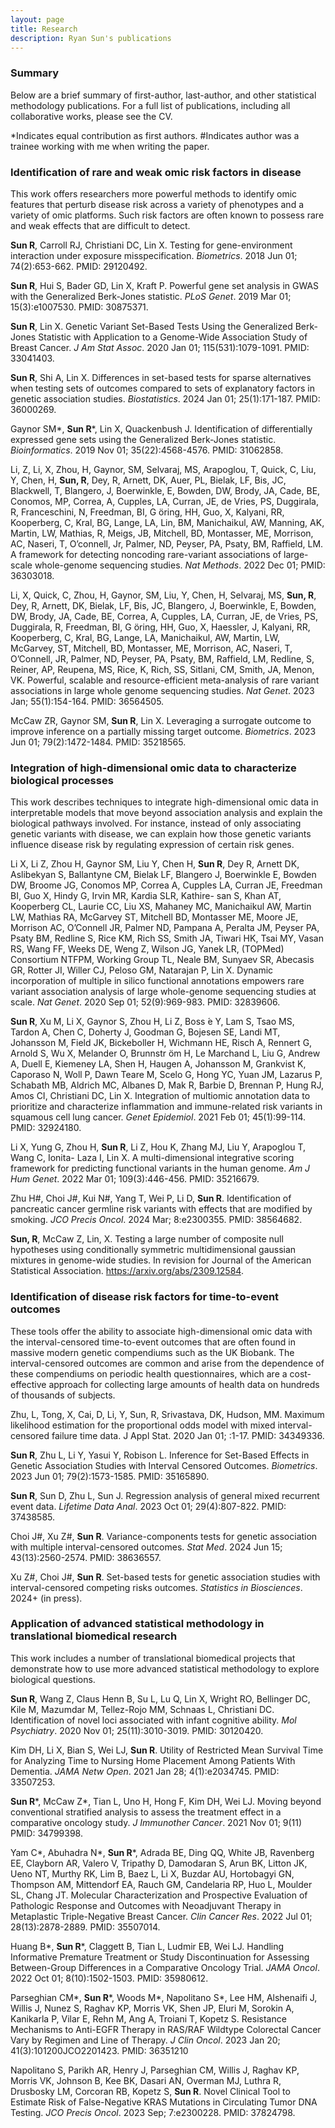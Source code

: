 ```yaml
---
layout: page
title: Research
description: Ryan Sun's publications
---
```


### <a name="articles"></a>Summary
Below are a brief summary of first-author, last-author, and other statistical methodology publications.
For a full list of publications, including all collaborative works, please see the CV.

\*Indicates equal contribution as first authors.
\#Indicates author was a trainee working with me when writing the paper.

### <a name="articles"></a>Identification of rare and weak omic risk factors in disease

This work offers researchers more powerful methods to identify omic features that perturb disease
risk across a variety of phenotypes and a variety of omic platforms. Such risk factors are often
known to possess rare and weak effects that are difficult to detect. 

**Sun R**, Carroll RJ, Christiani DC, Lin X. Testing for gene-environment interaction under exposure misspecification. *Biometrics*. 2018 Jun 01; 74(2):653-662. PMID: 29120492.

**Sun R**, Hui S, Bader GD, Lin X, Kraft P. Powerful gene set analysis in GWAS with the Generalized Berk-Jones statistic. *PLoS Genet*. 2019 Mar 01; 15(3):e1007530. PMID: 30875371.

**Sun R**, Lin X. Genetic Variant Set-Based Tests Using the Generalized Berk-Jones Statistic with Application to a Genome-Wide Association Study of Breast Cancer. *J Am Stat Assoc*. 2020 Jan 01; 115(531):1079-1091. PMID: 33041403.

**Sun R**, Shi A, Lin X. Differences in set-based tests for sparse alternatives when testing sets of outcomes compared to sets of explanatory factors in genetic association studies. *Biostatistics*. 2024 Jan 01; 25(1):171-187. PMID: 36000269.

Gaynor SM\*, **Sun R**\*, Lin X, Quackenbush J. Identification of differentially expressed gene sets using the Generalized Berk-Jones statistic. *Bioinformatics*. 2019 Nov 01; 35(22):4568-4576. PMID: 31062858.

Li, Z, Li, X, Zhou, H, Gaynor, SM, Selvaraj, MS, Arapoglou, T, Quick, C, Liu, Y, Chen, H, **Sun, R**, Dey, R, Arnett, DK, Auer, PL, Bielak, LF, Bis, JC, Blackwell, T, Blangero, J, Boerwinkle, E, Bowden, DW, Brody, JA, Cade, BE, Conomos, MP, Correa, A, Cupples, LA, Curran, JE, de Vries, PS, Duggirala, R, Franceschini, N, Freedman, BI, G ̈oring, HH, Guo, X, Kalyani, RR, Kooperberg, C, Kral, BG, Lange, LA, Lin, BM, Manichaikul, AW, Manning, AK, Martin, LW, Mathias, R, Meigs, JB, Mitchell, BD, Montasser, ME, Morrison, AC, Naseri, T, O’connell, Jr, Palmer, ND, Peyser, PA, Psaty, BM, Raffield, LM. A framework for detecting noncoding rare-variant associations of large-scale whole-genome sequencing studies. *Nat Methods*. 2022 Dec 01; PMID: 36303018.

Li, X, Quick, C, Zhou, H, Gaynor, SM, Liu, Y, Chen, H, Selvaraj, MS, **Sun, R**, Dey, R, Arnett, DK, Bielak, LF, Bis, JC, Blangero, J, Boerwinkle, E, Bowden, DW, Brody, JA, Cade, BE, Correa, A, Cupples, LA, Curran, JE, de Vries, PS, Duggirala, R, Freedman, BI, G ̈oring, HH, Guo, X, Haessler, J, Kalyani, RR, Kooperberg, C, Kral, BG, Lange, LA, Manichaikul, AW, Martin, LW, McGarvey, ST, Mitchell, BD, Montasser, ME, Morrison, AC, Naseri, T, O’Connell, JR, Palmer, ND, Peyser, PA, Psaty, BM, Raffield, LM, Redline, S, Reiner, AP, Reupena, MS, Rice, K, Rich, SS, Sitlani, CM, Smith, JA, Menon, VK. Powerful, scalable and resource-efficient meta-analysis of rare variant associations in large whole genome sequencing studies. *Nat Genet*. 2023 Jan; 55(1):154-164. PMID: 36564505.

McCaw ZR, Gaynor SM, **Sun R**, Lin X. Leveraging a surrogate outcome to improve inference on a partially missing target outcome. *Biometrics*. 2023 Jun 01; 79(2):1472-1484. PMID: 35218565.

### <a name="articles"></a>Integration of high-dimensional omic data to characterize biological processes

This work describes techniques to integrate high-dimensional omic data in interpretable models that move beyond association analysis and explain the biological pathways involved. For instance, instead of only associating genetic variants with disease, we can explain how those genetic variants influence disease risk by regulating expression of certain risk genes.

Li X, Li Z, Zhou H, Gaynor SM, Liu Y, Chen H, **Sun R**, Dey R, Arnett DK, Aslibekyan S, Ballantyne CM, Bielak LF, Blangero J, Boerwinkle E, Bowden DW, Broome JG, Conomos MP, Correa A, Cupples LA, Curran JE, Freedman BI, Guo X, Hindy G, Irvin MR, Kardia SLR, Kathire- san S, Khan AT, Kooperberg CL, Laurie CC, Liu XS, Mahaney MC, Manichaikul AW, Martin LW, Mathias RA, McGarvey ST, Mitchell BD, Montasser ME, Moore JE, Morrison AC, O’Connell JR, Palmer ND, Pampana A, Peralta JM, Peyser PA, Psaty BM, Redline S, Rice KM, Rich SS, Smith JA, Tiwari HK, Tsai MY, Vasan RS, Wang FF, Weeks DE, Weng Z, Wilson JG, Yanek LR, (TOPMed) Consortium NTFPM, Working Group TL, Neale BM, Sunyaev SR, Abecasis GR, Rotter JI, Willer CJ, Peloso GM, Natarajan P, Lin X. Dynamic incorporation of multiple in silico functional annotations empowers rare variant association analysis of large whole-genome sequencing studies at scale. *Nat Genet*. 2020 Sep 01; 52(9):969-983. PMID: 32839606.

**Sun R**, Xu M, Li X, Gaynor S, Zhou H, Li Z, Boss ́e Y, Lam S, Tsao MS, Tardon A, Chen C, Doherty J, Goodman G, Bojesen SE, Landi MT, Johansson M, Field JK, Bickeboller H, Wichmann HE, Risch A, Rennert G, Arnold S, Wu X, Melander O, Brunnstr ̈om H, Le Marchand L, Liu G, Andrew A, Duell E, Kiemeney LA, Shen H, Haugen A, Johansson M, Grankvist K, Caporaso N, Woll P, Dawn Teare M, Scelo G, Hong YC, Yuan JM, Lazarus P, Schabath MB, Aldrich MC, Albanes D, Mak R, Barbie D, Brennan P, Hung RJ, Amos CI, Christiani DC, Lin X. Integration of multiomic annotation data to prioritize and characterize inflammation and immune-related risk variants in squamous cell lung cancer. *Genet Epidemiol*. 2021 Feb 01; 45(1):99-114. PMID: 32924180.

Li X, Yung G, Zhou H, **Sun R**, Li Z, Hou K, Zhang MJ, Liu Y, Arapoglou T, Wang C, Ionita- Laza I, Lin X. A multi-dimensional integrative scoring framework for predicting functional variants in the human genome. *Am J Hum Genet*. 2022 Mar 01; 109(3):446-456. PMID: 35216679.

Zhu H\#, Choi J\#, Kui N\#, Yang T, Wei P, Li D, **Sun R**. Identification of pancreatic cancer germline risk variants with effects that are modified by smoking. *JCO Precis Oncol*. 2024 Mar; 8:e2300355. PMID: 38564682.

**Sun, R**, McCaw Z, Lin, X. Testing a large number of composite null hypotheses using conditionally symmetric multidimensional gaussian mixtures in genome-wide studies. In revision for Journal of the American Statistical Association. https://arxiv.org/abs/2309.12584.

### <a name="articles"></a>Identification of disease risk factors for time-to-event outcomes

These tools offer the ability to associate high-dimensional omic data with the interval-censored time-to-event outcomes that are often found in massive modern genetic compendiums such as the UK Biobank. The interval-censored outcomes are common and arise from the dependence of these compendiums on periodic health questionnaires, which are a cost-effective approach for collecting large amounts of health data on hundreds of thousands of subjects.

Zhu, L, Tong, X, Cai, D, Li, Y, Sun, R, Srivastava, DK, Hudson, MM. Maximum likelihood estimation for the proportional odds model with mixed interval-censored failure time data. J Appl Stat. 2020 Jan 01; :1-17. PMID: 34349336.

**Sun R**, Zhu L, Li Y, Yasui Y, Robison L. Inference for Set-Based Effects in Genetic Association Studies with Interval Censored Outcomes. *Biometrics*. 2023 Jun 01; 79(2):1573-1585. PMID: 35165890.

**Sun R**, Sun D, Zhu L, Sun J. Regression analysis of general mixed recurrent event data. *Lifetime Data Anal*. 2023 Oct 01; 29(4):807-822. PMID: 37438585.

Choi J\#, Xu Z\#, **Sun R**. Variance-components tests for genetic association with multiple interval-censored outcomes. *Stat Med*. 2024 Jun 15; 43(13):2560-2574. PMID: 38636557.

Xu Z\#, Choi J\#, **Sun R**. Set-based tests for genetic association studies with interval-censored competing risks outcomes. *Statistics in Biosciences*. 2024+ (in press).

### <a name="articles"></a> Application of advanced statistical methodology in translational biomedical research

This work includes a number of translational biomedical projects that demonstrate how to use more advanced statistical methodology to explore biological questions.

**Sun R**, Wang Z, Claus Henn B, Su L, Lu Q, Lin X, Wright RO, Bellinger DC, Kile M, Mazumdar M, Tellez-Rojo MM, Schnaas L, Christiani DC. Identification of novel loci associated with infant cognitive ability. *Mol Psychiatry*. 2020 Nov 01; 25(11):3010-3019. PMID: 30120420.

Kim DH, Li X, Bian S, Wei LJ, **Sun R**. Utility of Restricted Mean Survival Time for Analyzing Time to Nursing Home Placement Among Patients With Dementia. *JAMA Netw Open*. 2021 Jan 28; 4(1):e2034745. PMID: 33507253.

**Sun R**\*, McCaw Z\*, Tian L, Uno H, Hong F, Kim DH, Wei LJ. Moving beyond conventional stratified analysis to assess the treatment effect in a comparative oncology study. *J Immunother Cancer*. 2021 Nov 01; 9(11) PMID: 34799398.

Yam C\*, Abuhadra N\*, **Sun R**\*, Adrada BE, Ding QQ, White JB, Ravenberg EE, Clayborn AR, Valero V, Tripathy D, Damodaran S, Arun BK, Litton JK, Ueno NT, Murthy RK, Lim B, Baez L, Li X, Buzdar AU, Hortobagyi GN, Thompson AM, Mittendorf EA, Rauch GM, Candelaria RP, Huo L, Moulder SL, Chang JT. Molecular Characterization and Prospective Evaluation of Pathologic Response and Outcomes with Neoadjuvant Therapy in Metaplastic Triple-Negative Breast Cancer. *Clin Cancer Res*. 2022 Jul 01; 28(13):2878-2889. PMID: 35507014.

Huang B\*, **Sun R**\*, Claggett B, Tian L, Ludmir EB, Wei LJ. Handling Informative Premature Treatment or Study Discontinuation for Assessing Between-Group Differences in a Comparative Oncology Trial. *JAMA Oncol*. 2022 Oct 01; 8(10):1502-1503. PMID: 35980612.

Parseghian CM\*, **Sun R**\*, Woods M\*, Napolitano S\*, Lee HM, Alshenaifi J, Willis J, Nunez S, Raghav KP, Morris VK, Shen JP, Eluri M, Sorokin A, Kanikarla P, Vilar E, Rehn M, Ang A, Troiani T, Kopetz S. Resistance Mechanisms to Anti-EGFR Therapy in RAS/RAF Wildtype Colorectal Cancer Vary by Regimen and Line of Therapy. *J Clin Oncol*. 2023 Jan 20; 41(3):101200JCO2201423. PMID: 36351210

Napolitano S, Parikh AR, Henry J, Parseghian CM, Willis J, Raghav KP, Morris VK, Johnson B, Kee BK, Dasari AN, Overman MJ, Luthra R, Drusbosky LM, Corcoran RB, Kopetz S, **Sun R**. Novel Clinical Tool to Estimate Risk of False-Negative KRAS Mutations in Circulating Tumor DNA Testing. *JCO Precis Oncol*. 2023 Sep; 7:e2300228. PMID: 37824798.




